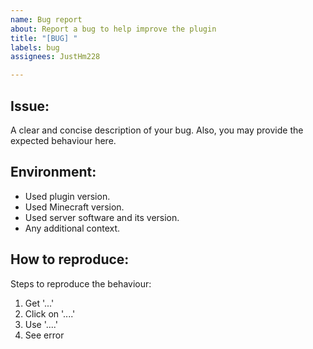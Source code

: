 ```yaml
---
name: Bug report
about: Report a bug to help improve the plugin
title: "[BUG] "
labels: bug
assignees: JustHm228

---
```


## Issue:
A clear and concise description of your bug.
Also, you may provide the expected behaviour here.

## Environment:
 - Used plugin version.
 - Used Minecraft version.
 - Used server software and its version.
 - Any additional context.

## How to reproduce:
Steps to reproduce the behaviour:
1. Get '...'
2. Click on '....'
3. Use '....'
4. See error
